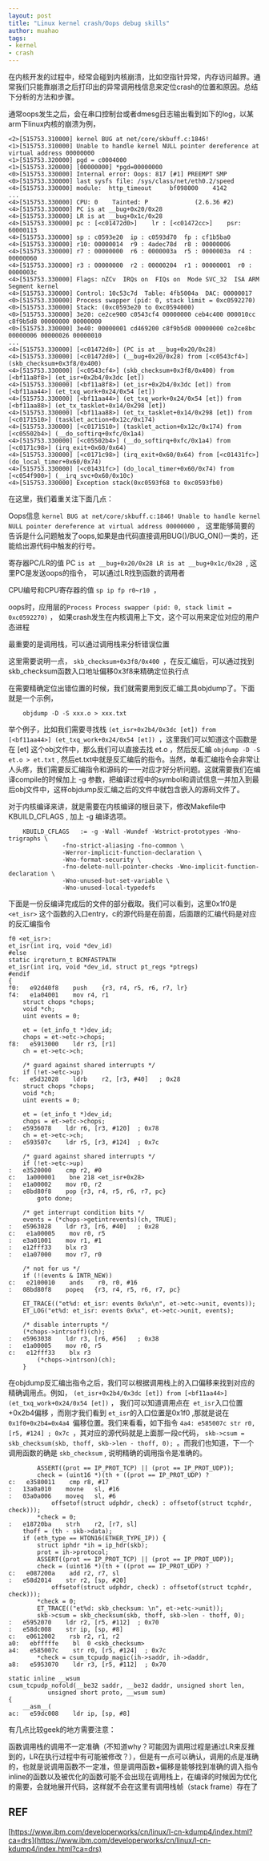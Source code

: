 ```yaml
---
layout: post
title: "Linux kernel crash/Oops debug skills"
author: muahao
tags:
- kernel
- crash
---
```


在内核开发的过程中，经常会碰到内核崩溃，比如空指针异常，内存访问越界。通常我们只能靠崩溃之后打印出的异常调用栈信息来定位crash的位置和原因。总结下分析的方法和步骤。

通常oops发生之后，会在串口控制台或者dmesg日志输出看到如下的log，以某arm下linux内核的崩溃为例，

```
<2>[515753.310000] kernel BUG at net/core/skbuff.c:1846!
<1>[515753.310000] Unable to handle kernel NULL pointer dereference at virtual address 00000000
<1>[515753.320000] pgd = c0004000
<1>[515753.320000] [00000000] *pgd=00000000
<0>[515753.330000] Internal error: Oops: 817 [#1] PREEMPT SMP
<0>[515753.330000] last sysfs file: /sys/class/net/eth0.2/speed
<4>[515753.330000] module:  http_timeout     bf098000    4142
...
<4>[515753.330000] CPU: 0    Tainted: P             (2.6.36 #2)
<4>[515753.330000] PC is at __bug+0x20/0x28
<4>[515753.330000] LR is at __bug+0x1c/0x28
<4>[515753.330000] pc : [<c01472d0>]    lr : [<c01472cc>]    psr: 60000113
<4>[515753.330000] sp : c0593e20  ip : c0593d70  fp : cf1b5ba0
<4>[515753.330000] r10: 00000014  r9 : 4adec78d  r8 : 00000006
<4>[515753.330000] r7 : 00000000  r6 : 0000003a  r5 : 0000003a  r4 : 00000060
<4>[515753.330000] r3 : 00000000  r2 : 00000204  r1 : 00000001  r0 : 0000003c
<4>[515753.330000] Flags: nZCv  IRQs on  FIQs on  Mode SVC_32  ISA ARM  Segment kernel
<4>[515753.330000] Control: 10c53c7d  Table: 4fb5004a  DAC: 00000017
<0>[515753.330000] Process swapper (pid: 0, stack limit = 0xc0592270)
<0>[515753.330000] Stack: (0xc0593e20 to 0xc0594000)
<0>[515753.330000] 3e20: ce2ce900 c0543cf4 00000000 ceb4c400 000010cc c8f9b5d8 00000000 00000000
<0>[515753.330000] 3e40: 00000001 cd469200 c8f9b5d8 00000000 ce2ce8bc 00000006 00000026 00000010
...
<4>[515753.330000] [<c01472d0>] (PC is at __bug+0x20/0x28)
<4>[515753.330000] [<c01472d0>] (__bug+0x20/0x28) from [<c0543cf4>] (skb_checksum+0x3f8/0x400)
<4>[515753.330000] [<c0543cf4>] (skb_checksum+0x3f8/0x400) from [<bf11a8f8>] (et_isr+0x2b4/0x3dc [et])
<4>[515753.330000] [<bf11a8f8>] (et_isr+0x2b4/0x3dc [et]) from [<bf11aa44>] (et_txq_work+0x24/0x54 [et])
<4>[515753.330000] [<bf11aa44>] (et_txq_work+0x24/0x54 [et]) from [<bf11aa88>] (et_tx_tasklet+0x14/0x298 [et])
<4>[515753.330000] [<bf11aa88>] (et_tx_tasklet+0x14/0x298 [et]) from [<c0171510>] (tasklet_action+0x12c/0x174)
<4>[515753.330000] [<c0171510>] (tasklet_action+0x12c/0x174) from [<c05502b4>] (__do_softirq+0xfc/0x1a4)
<4>[515753.330000] [<c05502b4>] (__do_softirq+0xfc/0x1a4) from [<c0171c98>] (irq_exit+0x60/0x64)
<4>[515753.330000] [<c0171c98>] (irq_exit+0x60/0x64) from [<c01431fc>] (do_local_timer+0x60/0x74)
<4>[515753.330000] [<c01431fc>] (do_local_timer+0x60/0x74) from [<c054f900>] (__irq_svc+0x60/0x10c)
<4>[515753.330000] Exception stack(0xc0593f68 to 0xc0593fb0)
```

在这里，我们着重关注下面几点：

Oops信息 `kernel BUG at net/core/skbuff.c:1846! Unable to handle kernel NULL pointer dereference at virtual address 00000000` ， 这里能够简要的告诉是什么问题触发了oops,如果是由代码直接调用BUG()/BUG_ON()一类的，还能给出源代码中触发的行号。

寄存器PC/LR的值 PC `is at __bug+0x20/0x28 LR is at __bug+0x1c/0x28 `, 这里PC是发送oops的指令， 可以通过LR找到函数的调用者

CPU编号和CPU寄存器的值 `sp ip fp r0~r10 `，

oops时，应用层的`Process Process swapper (pid: 0, stack limit = 0xc0592270)` ， 如果crash发生在内核调用上下文，这个可以用来定位对应的用户态进程

最重要的是调用栈，可以通过调用栈来分析错误位置

这里需要说明一点， `skb_checksum+0x3f8/0x400 `，在反汇编后，可以通过找到skb_checksum函数入口地址偏移0x3f8来精确定位执行点

在需要精确定位出错位置的时候，我们就需要用到反汇编工具objdump了。下面就是一个示例，

```
    objdump -D -S xxx.o > xxx.txt
```

举个例子，比如我们需要寻找栈 `(et_isr+0x2b4/0x3dc [et]) from [<bf11aa44>] (et_txq_work+0x24/0x54 [et]) `，这里我们可以知道这个函数是在 [et] 这个obj文件中，那么我们可以直接去找 et.o ，然后反汇编 `objdump -D -S et.o > et.txt` , 然后et.txt中就是反汇编后的指令。当然，单看汇编指令会非常让人头疼，我们需要反汇编指令和源码的一一对应才好分析问题。这就需要我们在编译compile的时候加上 -g 参数，把编译过程中的symbol和调试信息一并加入到最后obj文件中，这样objdump反汇编之后的文件中就包含嵌入的源码文件了。

对于内核编译来讲，就是需要在内核编译的根目录下，修改Makefile中 KBUILD_CFLAGS , 加上 -g 编译选项。

```
    KBUILD_CFLAGS   := -g -Wall -Wundef -Wstrict-prototypes -Wno-trigraphs \                       
               -fno-strict-aliasing -fno-common \
               -Werror-implicit-function-declaration \
               -Wno-format-security \
               -fno-delete-null-pointer-checks -Wno-implicit-function-declaration \
               -Wno-unused-but-set-variable \
               -Wno-unused-local-typedefs
```

下面是一份反编译完成后的文件的部分截取。我们可以看到，这里0x1f0是` <et_isr>` 这个函数的入口entry，c的源代码是在前面，后面跟的汇编代码是对应的反汇编指令

```
f0 <et_isr>:
et_isr(int irq, void *dev_id)
#else
static irqreturn_t BCMFASTPATH
et_isr(int irq, void *dev_id, struct pt_regs *ptregs)
#endif
{
f0:   e92d40f8    push    {r3, r4, r5, r6, r7, lr}
f4:   e1a04001    mov r4, r1
    struct chops *chops;
    void *ch;
    uint events = 0;

    et = (et_info_t *)dev_id;
    chops = et->etc->chops;
f8:   e5913000    ldr r3, [r1]
    ch = et->etc->ch;

    /* guard against shared interrupts */
    if (!et->etc->up)
fc:   e5d32028    ldrb    r2, [r3, #40]   ; 0x28
    struct chops *chops;
    void *ch;
    uint events = 0;

    et = (et_info_t *)dev_id;
    chops = et->etc->chops;
:   e5936078    ldr r6, [r3, #120]  ; 0x78
    ch = et->etc->ch;
:   e593507c    ldr r5, [r3, #124]  ; 0x7c

    /* guard against shared interrupts */
    if (!et->etc->up)
:   e3520000    cmp r2, #0
c:   1a000001    bne 218 <et_isr+0x28>
:   e1a00002    mov r0, r2
:   e8bd80f8    pop {r3, r4, r5, r6, r7, pc}
        goto done;

    /* get interrupt condition bits */
    events = (*chops->getintrevents)(ch, TRUE);
:   e5963028    ldr r3, [r6, #40]   ; 0x28
c:   e1a00005    mov r0, r5
:   e3a01001    mov r1, #1
:   e12fff33    blx r3
:   e1a07000    mov r7, r0

    /* not for us */
    if (!(events & INTR_NEW))
c:   e2100010    ands    r0, r0, #16
:   08bd80f8    popeq   {r3, r4, r5, r6, r7, pc}

    ET_TRACE(("et%d: et_isr: events 0x%x\n", et->etc->unit, events));
    ET_LOG("et%d: et_isr: events 0x%x", et->etc->unit, events);

    /* disable interrupts */
    (*chops->intrsoff)(ch);
:   e5963038    ldr r3, [r6, #56]   ; 0x38
:   e1a00005    mov r0, r5
c:   e12fff33    blx r3
        (*chops->intrson)(ch);
    }
```


在objdump反汇编出指令之后，我们可以根据调用栈上的入口偏移来找到对应的精确调用点。例如， `(et_isr+0x2b4/0x3dc [et]) from [<bf11aa44>] (et_txq_work+0x24/0x54 [et])` ， 我们可以知道调用点在` et_isr`入口位置+0x2b4偏移 ，而刚才我们看到 `et_isr`的入口位置是0x1f0 ,那就是说在 `0x1f0+0x2b4=0x4a4 `偏移位置。我们来看看，如下指令 `4a4: e585007c str r0, [r5, #124] ; 0x7c `，其对应的源代码就是上面那一段c代码， `skb->csum = skb_checksum(skb, thoff, skb->len - thoff, 0); `。而我们也知道，下一个调用函数的确是 `skb_checksum` , 说明精确的调用指令是准确的。

```
        ASSERT((prot == IP_PROT_TCP) || (prot == IP_PROT_UDP));
        check = (uint16 *)(th + ((prot == IP_PROT_UDP) ?
c:   e3580011    cmp r8, #17
:   13a0a010    movne   sl, #16
:   03a0a006    moveq   sl, #6
            offsetof(struct udphdr, check) : offsetof(struct tcphdr, check)));
        *check = 0;
:   e18720ba    strh    r2, [r7, sl]
    thoff = (th - skb->data);
    if (eth_type == HTON16(ETHER_TYPE_IP)) {
        struct iphdr *ih = ip_hdr(skb);
        prot = ih->protocol;
        ASSERT((prot == IP_PROT_TCP) || (prot == IP_PROT_UDP));
        check = (uint16 *)(th + ((prot == IP_PROT_UDP) ?
c:   e087200a    add r2, r7, sl
:   e58d2014    str r2, [sp, #20]
            offsetof(struct udphdr, check) : offsetof(struct tcphdr, check)));
        *check = 0;
        ET_TRACE(("et%d: skb_checksum: \n", et->etc->unit));
        skb->csum = skb_checksum(skb, thoff, skb->len - thoff, 0);
:   e5952070    ldr r2, [r5, #112]  ; 0x70
:   e58dc008    str ip, [sp, #8]
c:   e0612002    rsb r2, r1, r2
a0:   ebfffffe    bl  0 <skb_checksum>
a4:   e585007c    str r0, [r5, #124]  ; 0x7c
        *check = csum_tcpudp_magic(ih->saddr, ih->daddr,
a8:   e5953070    ldr r3, [r5, #112]  ; 0x70

static inline __wsum
csum_tcpudp_nofold(__be32 saddr, __be32 daddr, unsigned short len,
           unsigned short proto, __wsum sum)
{     
    __asm__(
ac:   e59dc008    ldr ip, [sp, #8]
```

有几点比较geek的地方需要注意：

函数调用栈的调用不一定准确（不知道why？可能因为调用过程是通过LR来反推到的，LR在执行过程中有可能被修改？），但是有一点可以确认，调用的点是准确的，也就是说调用函数不一定准，但是调用函数+偏移是能够找到准确的调入指令
inline的函数以及被优化的函数可能不会出现在调用栈上，在编译的时候因为优化的需要，会就地展开代码，这样就不会在这里有调用栈帧（stack frame）存在了

## REF

[https://www.ibm.com/developerworks/cn/linux/l-cn-kdump4/index.html?ca=drs](https://www.ibm.com/developerworks/cn/linux/l-cn-kdump4/index.html?ca=drs)
